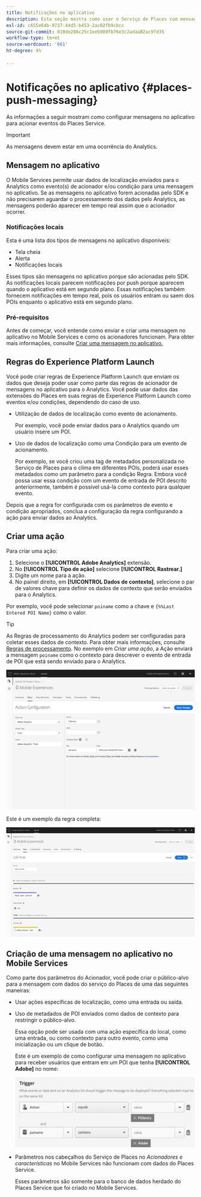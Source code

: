 ```yaml
---
title: Notificações no aplicativo
description: Esta seção mostra como usar o Serviço de Places com mensagens no aplicativo.
exl-id: c655e64b-0737-44d5-b453-2ac02fb9cbcc
source-git-commit: 010de286c25c1eeb989fb76e3c2adaa82ac9fd35
workflow-type: tm+mt
source-wordcount: '661'
ht-degree: 4%

---
```


# Notificações no aplicativo {#places-push-messaging}

As informações a seguir mostram como configurar mensagens no aplicativo para acionar eventos do Places Service.

>[!IMPORTANT]
>
>As mensagens devem estar em uma ocorrência do Analytics.

## Mensagem no aplicativo

O Mobile Services permite usar dados de localização enviados para o Analytics como evento(s) de acionador e/ou condição para uma mensagem no aplicativo. Se as mensagens no aplicativo forem acionadas pelo SDK e não precisarem aguardar o processamento dos dados pelo Analytics, as mensagens poderão aparecer em tempo real assim que o acionador ocorrer.

### Notificações locais

Esta é uma lista dos tipos de mensagens no aplicativo disponíveis:

* Tela cheia
* Alerta
* Notificações locais

Esses tipos são mensagens no aplicativo porque são acionadas pelo SDK. As notificações locais parecem notificações por push porque aparecem quando o aplicativo está em segundo plano. Essas notificações também fornecem notificações em tempo real, pois os usuários entram ou saem dos POIs enquanto o aplicativo está em segundo plano.

### Pré-requisitos

Antes de começar, você entende como enviar e criar uma mensagem no aplicativo no Mobile Services e como os acionadores funcionam. Para obter mais informações, consulte [ Criar uma mensagem no aplicativo.](https://docs.adobe.com/content/help/en/mobile-services/using/messaging-ug/inapp-messages/t-in-app-message.html)

## Regras do Experience Platform Launch

Você pode criar regras de Experience Platform Launch que enviam os dados que deseja poder usar como parte das regras de acionador de mensagens no aplicativo para o Analytics. Você pode usar dados das extensões do Places em suas regras de Experience Platform Launch como eventos e/ou condições, dependendo do caso de uso.

* Utilização de dados de localização como evento de acionamento.

   Por exemplo, você pode enviar dados para o Analytics quando um usuário insere um POI.

* Uso de dados de localização como uma Condição para um evento de acionamento.

   Por exemplo, se você criou uma tag de metadados personalizada no Serviço de Places para o clima em diferentes POIs, poderá usar esses metadados como um parâmetro para a condição Regra. Embora você possa usar essa condição com um evento de entrada de POI descrito anteriormente, também é possível usá-la como contexto para qualquer evento.

Depois que a regra for configurada com os parâmetros de evento e condição apropriados, conclua a configuração da regra configurando a ação para enviar dados ao Analytics.

## Criar uma ação

Para criar uma ação:

1. Selecione o **[!UICONTROL Adobe Analytics]** extensão.
1. No **[!UICONTROL Tipo de ação]** selecione **[!UICONTROL Rastrear.]**
1. Digite um nome para a ação.
1. No painel direito, em **[!UICONTROL Dados de contexto]**, selecione o par de valores chave para definir os dados de contexto que serão enviados para o Analytics.

Por exemplo, você pode selecionar `poiname` como a chave e `{%%Last Entered POI Name}` como o valor.

>[!TIP]
>
>As Regras de processamento do Analytics podem ser configuradas para coletar esses dados de contexto. Para obter mais informações, consulte [Regras de processamento](https://docs.adobe.com/content/help/en/analytics/implementation/analytics-basics/ref-processing-rules.html). No exemplo em *Criar uma ação*, a Ação enviará a mensagem `poiname` como o contexto para descrever o evento de entrada de POI que está sendo enviado para o Analytics.

![criação de uma ação](/help/assets/configure-action.png)

Este é um exemplo da regra completa:

![regra concluída](/help/assets/create-a-rule.png)

## Criação de uma mensagem no aplicativo no Mobile Services

Como parte dos parâmetros do Acionador, você pode criar o público-alvo para a mensagem com dados do serviço do Places de uma das seguintes maneiras:

* Usar ações específicas de localização, como uma entrada ou saída.
* Uso de metadados de POI enviados como dados de contexto para restringir o público-alvo.

   Essa opção pode ser usada com uma ação específica do local, como uma entrada, ou como contexto para outro evento, como uma inicialização ou um clique de botão.

   Este é um exemplo de como configurar uma mensagem no aplicativo para receber usuários que entram em um POI que tenha **[!UICONTROL Adobe]** no nome:

   ![parâmetros de acionador](/help/assets/trigger-parameters.png)

* Parâmetros nos cabeçalhos do Serviço de Places no *Acionadores e características* no Mobile Services não funcionam com dados do Places Service.

   Esses parâmetros são somente para o banco de dados herdado do Places Service que foi criado no Mobile Services.
